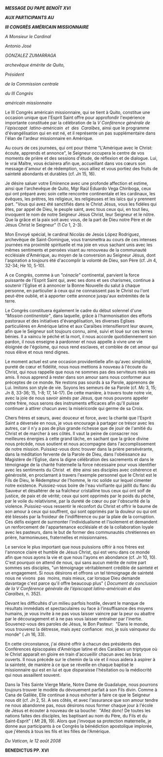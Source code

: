 ***MESSAGE DU PAPE BENOÎT XVI***

***AUX PARTICIPANTS AU***

***III CONGRÈS AMÉRICAIN MISSIONNAIRE***

*A Monsieur le Cardinal*

*Antonio José*

*GONZALEZ ZUMARRAGA*

*archevêque émérite de Quito,*

*Président*

*de la Commission centrale*

*du III Congrès*

*américain missionnaire*

Le III Congrès américain missionnaire, qui se tient à Quito, constitue une occasion unique que l'Esprit Saint offre pour approfondir l'expérience importante constituée par la célébration de la *V Conférence générale de l'épiscopat  latino-américain  et  des  Caraïbes*, ainsi que le programme d'évangélisation qui en est né, et il représente un pas supplémentaire dans l'élan de l'ardeur missionnaire en Amérique.

Au cours de ces journées, qui ont pour thème "L'Amérique avec le Christ:  écoute, apprends et annonce", le Seigneur occupera le centre de vos moments de prière et des sessions d'étude, de réflexion et de dialogue. Lui, le vrai Maître, vous éclairera afin que, accueillant dans vos cœurs son message d'amour et de rédemption, vous alliez et vous portiez des fruits de sainteté abondants et durables (cf. *Jn* 15, 16).

Je désire saluer votre Eminence avec une profonde affection et estime, ainsi que l'archevêque de Quito, Mgr Raúl Eduardo Vega Chiriboga, ceux qui ont préparé avec soin cette rencontre continentale et les cardinaux, les évêques, les prêtres, les religieux, les religieuses et les laïcs qui y prennent part. "Vous qui avez été sanctifiés dans le Christ Jésus, vous les fidèles qui êtes, par appel de Dieu, le peuple saint, avec tous ceux qui, en tout lieu, invoquent le nom de notre Seigneur Jésus Christ, leur Seigneur et le nôtre. Que la grâce et la paix soit avec vous, de la part de Dieu notre Père et de Jésus Christ le Seigneur" (1 *Co* 1, 2-3).

Mon Envoyé spécial, le cardinal Nicolás de Jesús López Rodríguez, archevêque de Saint-Domingue, vous transmettra au cours de ces intenses journées ma proximité spirituelle et ma joie en vous sachant unis avec les mêmes sentiments et pensées visant au renouveau de la communauté ecclésiale d'Amérique, au moyen de la conversion au Seigneur Jésus, dont l'aspiration a toujours été d'accomplir la volonté de Dieu, son Père (cf. *Jn* 4, 32-34; *He* 10, 5-10).

A ce Congrès, comme à un *"cénacle"* continental, parvient la force puissante de l'Esprit Saint qui, avec ses dons et ses charismes, continue à soutenir l'Eglise et à annoncer la Bonne Nouvelle du salut à chaque personne, en particulier à ceux qui ne connaissent pas le Christ ou l'ont peut-être oublié, et à apporter cette annonce jusqu'aux extrémités de la terre.

Le Congrès constituera également le cadre du début solennel d'une *"Mission continentale"*, dans laquelle, grâce à l'harmonisation des efforts pastoraux et des initiatives d'évangélisation, les diverses Eglises particulières en Amérique latine et aux Caraïbes intensifieront leur œuvre, afin que le Seigneur soit toujours connu, aimé, suivi et loué sur ces terres bénies. Il a vaincu le péché et la mort, il nous accorde quotidiennement son pardon, il nous enseigne à pardonner et nous appelle à vivre une vie éloignée de l'égoïsme, qui nous rend esclaves, et comblée de cet amour qui nous élève et nous rend dignes.

Le moment actuel est une occasion providentielle afin qu'avec simplicité, pureté de cœur et fidélité, nous nous mettions à nouveau à l'écoute du Christ, qui nous rappelle que nous ne sommes pas des serviteurs mais ses amis. Il nous apprend à rester dans son amour sans nous conformer aux préceptes de ce monde. Ne restons pas sourds à sa Parole, apprenons de Lui. Imitons son style de vie. Soyons les semeurs de sa Parole (cf. *Mc* 3, 15; *Jn* 8, 33-36; 15, 1-8; 17, 14-17). De cette manière, à travers toute notre vie, avec la joie de nous savoir aimés par Jésus, que nous pouvons appeler notre frère, nous serons des instruments efficaces afin qu'Il puisse continuer à attirer chacun avec la miséricorde qui germe de sa Croix.

Chers frères et sœurs, avec douceur et force, avec la charité que l'Esprit Saint a déversée en nous, je vous encourage à partager ce trésor avec les autres, car il n'y a pas de plus grande richesse que de jouir de l'amitié du Christ et de marcher à ses côtés. Il vaut la peine de consacrer nos meilleures énergies à cette grand tâche, en sachant que la grâce divine nous précède, nous soutient et nous accompagne dans l'accomplissement de notre mission. Puissiez-vous donc trouver dans la prière persévérante, dans la méditation fervente de la Parole de Dieu, dans l'obéissance au Magistère de l'Eglise, dans la digne célébration des sacrements et dans le témoignage de la charité fraternelle la force nécessaire pour vous identifier avec les sentiments du Christ  et  être ainsi ses disciples avec cohérence et générosité, en proclamant à travers l'exemple personnel que le Christ est le Fils de Dieu, le Rédempteur de l'homme, le roc solide sur lequel cimenter notre existence. Puissiez-vous boire de l'eau vivifiante qui jaillit du flanc du Sauveur et désaltérer de sa fraîcheur cristalline tous ceux qui ont soif de justice, de paix et de vérité; ceux qui sont opprimés par le poids du péché, par le voile du relativisme, par la dureté de cœur ou par l'obscurité de la violence. Puissiez-vous ressentir le réconfort du Christ et offrir le baume de son amour à ceux qui souffrent, qui sont opprimés par la douleur ou qui ont été blessés par la froideur de l'indifférence ou par la plaie de la corruption. Ces défis exigent de surmonter l'individualisme et l'isolement et demandent un renforcement de l'appartenance ecclésiale et de la collaboration loyale avec les pasteurs, dans le but de former des communautés chrétiennes en prière, harmonieuses, fraternelles et missionnaires.

Le service le plus important que nous puissions offrir à nos frères est l'annonce claire et humble de Jésus Christ, qui est venu dans ce monde afin que nous ayons la vie et que nous l'ayons en abondance (cf. *Jn* 10, 10). C'est pourquoi on attend de nous, qui sans aucun mérite de notre part sommes ses disciples, "un témoignage véritablement crédible de sainteté et un engagement. Si nous désirons et offrons un tel témoignage de sainteté nous ne vivons  pas  moins, mais mieux, car lorsque Dieu demande davantage c'est parce qu'il offre beaucoup plus" ( *Document de conclusion de la V Conférence générale de l'épiscopat latino-américain et des Caraïbes*, n. 352).

Devant les difficultés d'un milieu parfois hostile, devant le manque de résultats immédiats et spectaculaires ou face à l'insuffisance des moyens humains, je vous invite à ne pas vous laisser vaincre par la peur ou abattre par le découragement et à ne pas vous laisser entraîner par l'inertie. Souvenez-vous des paroles de Jésus, le Bon Pasteur:  "Dans le monde, vous trouverez la détresse, mais ayez confiance:  moi, je suis vainqueur du monde" ( *Jn* 16, 33).

En cette circonstance, j'ai désiré offrir à chacun des présidents des Conférences épiscopales d'Amérique latine et des Caraïbes un triptyque où le Christ apparaît en gloire en train d'accueillir chacun avec les bras ouverts. Il nous précède sur le chemin de la vie et il nous aidera à aspirer à la sainteté, de manière à ce que se réveille en chaque baptisé le missionnaire qui est en lui et que disparaisse l'hésitation ou la médiocrité qui nous assaillent souvent.

Dans la Très Sainte Vierge Marie, Notre Dame de Guadalupe, nous pourrons toujours trouver le modèle du dévouement parfait à son Fils divin. Comme à Cana de Galilée, Elle continue à nous exhorter à faire ce que le Seigneur nous dit (cf. *Jn* 2, 5). A ses côtés, et avec l'assurance que son amour tendre ne nous abandonne pas, nous désirons nous former chaque jour à l'école de Jésus et écouter à nouveau de sa bouche:  "Allez donc! De toutes les nations faites des disciples, les baptisant au nom du Père, du Fils et du Saint-Esprit" ( *Mt* 28, 19). Alors que j'invoque sa protection maternelle, je donne aux participants à ce Congrès la bénédiction apostolique implorée, que j'étends à tous les fils et les filles de l'Amérique.

*Du Vatican, le 12 août 2008*

**BENEDICTUS PP. XVI**